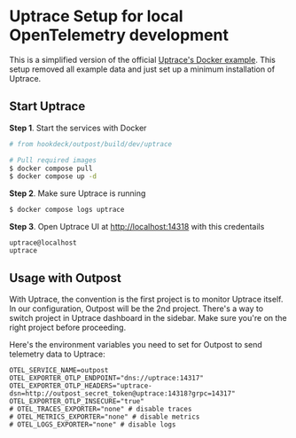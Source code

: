# Uptrace Setup for local OpenTelemetry development

This is a simplified version of the official [Uptrace's Docker example](https://github.com/uptrace/uptrace/blob/master/example/docker/README.md). This setup removed all example data and just set up a minimum installation of Uptrace.

## Start Uptrace

**Step 1**. Start the services with Docker

```sh
# from hookdeck/outpost/build/dev/uptrace

# Pull required images
$ docker compose pull
$ docker compose up -d
```

**Step 2**. Make sure Uptrace is running

```sh
$ docker compose logs uptrace
```

**Step 3**. Open Uptrace UI at [http://localhost:14318](http://localhost:14318) with this credentails

```
uptrace@localhost
uptrace
```

## Usage with Outpost

With Uptrace, the convention is the first project is to monitor Uptrace itself. In our configuration, Outpost will be the 2nd project. There's a way to switch project in Uptrace dashboard in the sidebar. Make sure you're on the right project before proceeding.

Here's the environment variables you need to set for Outpost to send telemetry data to Uptrace:

```
OTEL_SERVICE_NAME=outpost
OTEL_EXPORTER_OTLP_ENDPOINT="dns://uptrace:14317"
OTEL_EXPORTER_OTLP_HEADERS="uptrace-dsn=http://outpost_secret_token@uptrace:14318?grpc=14317"
OTEL_EXPORTER_OTLP_INSECURE="true"
# OTEL_TRACES_EXPORTER="none" # disable traces
# OTEL_METRICS_EXPORTER="none" # disable metrics
# OTEL_LOGS_EXPORTER="none" # disable logs
```
